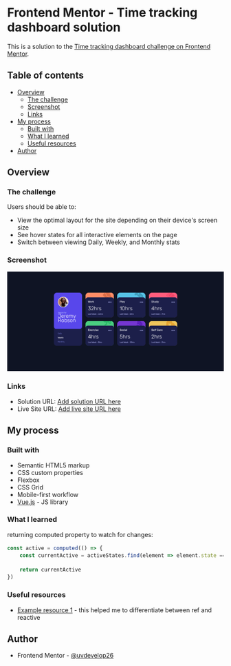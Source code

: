 # Frontend Mentor - Time tracking dashboard solution

This is a solution to the [Time tracking dashboard challenge on Frontend Mentor](https://www.frontendmentor.io/challenges/time-tracking-dashboard-UIQ7167Jw).

## Table of contents

- [Overview](#overview)
  - [The challenge](#the-challenge)
  - [Screenshot](#screenshot)
  - [Links](#links)
- [My process](#my-process)
  - [Built with](#built-with)
  - [What I learned](#what-i-learned)
  - [Useful resources](#useful-resources)
- [Author](#author)



## Overview

### The challenge

Users should be able to:

- View the optimal layout for the site depending on their device's screen size
- See hover states for all interactive elements on the page
- Switch between viewing Daily, Weekly, and Monthly stats

### Screenshot

![desktop desing](./screenshots/desktopDesign.png)



### Links

- Solution URL: [Add solution URL here](https://github.com/uvdevelop26/time-tracking-dashboard-main)
- Live Site URL: [Add live site URL here](https://your-live-site-url.com)

## My process

### Built with

- Semantic HTML5 markup
- CSS custom properties
- Flexbox
- CSS Grid
- Mobile-first workflow
- [Vue.js](https://vuejs.org/guide/introduction.html) - JS library



### What I learned

returning computed property to watch for changes:
```js
const active = computed(() => {
    const currentActive = activeStates.find(element => element.state === true)

    return currentActive
})
```

### Useful resources

- [Example resource 1](https://lenguajejs.com/vuejs/componentes/reactividad-api/) - this helped me to differentiate between ref and reactive

## Author

- Frontend Mentor - [@uvdevelop26](https://www.frontendmentor.io/profile/uvdevelop26)


